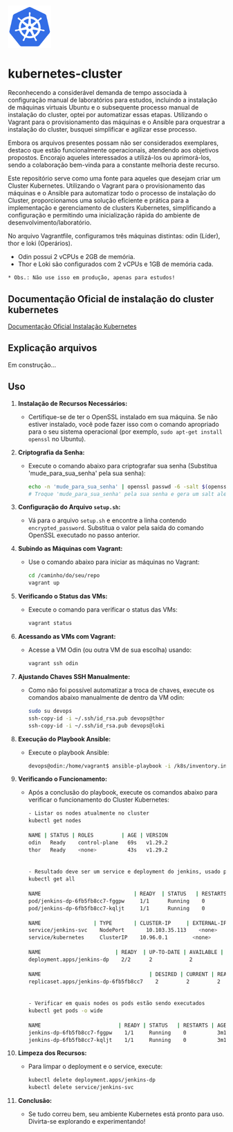 <img src="./k8s.png" alt="Alt Text" width="100">


# kubernetes-cluster

Reconhecendo a considerável demanda de tempo associada à configuração manual de laboratórios para estudos, incluindo a instalação de máquinas virtuais Ubuntu e o subsequente processo manual de instalação do cluster, optei por automatizar essas etapas. Utilizando o Vagrant para o provisionamento das máquinas e o Ansible para orquestrar a instalação do cluster, busquei simplificar e agilizar esse processo.

Embora os arquivos presentes possam não ser considerados exemplares, destaco que estão funcionalmente operacionais, atendendo aos objetivos propostos. Encorajo aqueles interessados a utilizá-los ou aprimorá-los, sendo a colaboração bem-vinda para a constante melhoria deste recurso.

Este repositório serve como uma fonte para aqueles que desejam criar um Cluster Kubernetes. Utilizando o Vagrant para o provisionamento das máquinas e o Ansible para automatizar todo o processo de instalação do Cluster, proporcionamos uma solução eficiente e prática para a implementação e gerenciamento de clusters Kubernetes, simplificando a configuração e permitindo uma inicialização rápida do ambiente de desenvolvimento/laboratório.

No arquivo Vagrantfile, configuramos três máquinas distintas: odin (Líder), thor e loki (Operários).

- Odin possui 2 vCPUs e 2GB de memória.
- Thor e Loki são configurados com 2 vCPUs e 1GB de memória cada.
  
```
* Obs.: Não use isso em produção, apenas para estudos! 
```


## Documentação Oficial de instalação do cluster kubernetes

[Documentação Oficial Instalação Kubernetes](https://kubernetes.io/docs/setup/production-environment/tools/kubeadm/install-kubeadm/)

## Explicação arquivos
Em construção...

## Uso


1. **Instalação de Recursos Necessários:**
   - Certifique-se de ter o OpenSSL instalado em sua máquina. Se não estiver instalado, você pode fazer isso com o comando apropriado para o seu sistema operacional (por exemplo, `sudo apt-get install openssl` no Ubuntu).

2. **Criptografia da Senha:**
   - Execute o comando abaixo para criptografar sua senha (Substitua 'mude_para_sua_senha' pela sua senha):
     ```bash
     echo -n 'mude_para_sua_senha' | openssl passwd -6 -salt $(openssl rand -base64 3) -stdin
     # Troque 'mude_para_sua_senha' pela sua senha e gera um salt aleatório usando openssl rand -base64 3
     ```

3. **Configuração do Arquivo `setup.sh`:**
   - Vá para o arquivo `setup.sh` e encontre a linha contendo `encrypted_password`. Substitua o valor pela saída do comando OpenSSL executado no passo anterior.

4. **Subindo as Máquinas com Vagrant:**
   - Use o comando abaixo para iniciar as máquinas no Vagrant:
     ```bash
     cd /caminho/do/seu/repo
     vagrant up
     ```

5. **Verificando o Status das VMs:**
   - Execute o comando para verificar o status das VMs:
     ```bash
     vagrant status
     ```

6. **Acessando as VMs com Vagrant:**
   - Acesse a VM Odin (ou outra VM de sua escolha) usando:
     ```bash
     vagrant ssh odin
     ```

7. **Ajustando Chaves SSH Manualmente:**
   - Como não foi possível automatizar a troca de chaves, execute os comandos abaixo manualmente de dentro da VM odin:
     ```bash
     sudo su devops
     ssh-copy-id -i ~/.ssh/id_rsa.pub devops@thor
     ssh-copy-id -i ~/.ssh/id_rsa.pub devops@loki
     ```

8. **Execução do Playbook Ansible:**
   - Execute o playbook Ansible:
     ```bash
     devops@odin:/home/vagrant$ ansible-playbook -i /k8s/inventory.ini /k8s/kubernetes_playbook.yaml
     ```

9. **Verificando o Funcionamento:**
   - Após a conclusão do playbook, execute os comandos abaixo para verificar o funcionamento do Cluster Kubernetes:

      ```bash
      - Listar os nodes atualmente no cluster
      kubectl get nodes

      NAME | STATUS | ROLES         | AGE | VERSION
      odin   Ready    control-plane   69s   v1.29.2
      thor   Ready    <none>          43s   v1.29.2


      - Resultado deve ser um service e deployment do jenkins, usado para testar nosso cluster
      kubectl get all

      NAME                              | READY  | STATUS   | RESTARTS  | AGE
      pod/jenkins-dp-6fb5fb8cc7-fggpw     1/1      Running    0           118s
      pod/jenkins-dp-6fb5fb8cc7-kqljt     1/1      Running    0           118s

      NAME                 | TYPE       | CLUSTER-IP     | EXTERNAL-IP | PORT(S)        | AGE
      service/jenkins-svc    NodePort	    10.103.35.113    <none>        8080:30005/TCP   117s
      service/kubernetes     ClusterIP    10.96.0.1        <none>        443/TCP          2m27s

      NAME                        | READY  | UP-TO-DATE | AVAILABLE | AGE
      deployment.apps/jenkins-dp    2/2      2            2           118s

      NAME                                   | DESIRED | CURRENT | READY | AGE
      replicaset.apps/jenkins-dp-6fb5fb8cc7    2         2         2       118s


      - Verificar em quais nodes os pods estão sendo executados
      kubectl get pods -o wide

      NAME                         | READY | STATUS   | RESTARTS | AGE   | IP	NODE      | NOMINATED NODE | READINESS | GATES
      jenkins-dp-6fb5fb8cc7-fggpw    1/1     Running    0          3m11s   10.244.192.2   thor             <none>      <none>
      jenkins-dp-6fb5fb8cc7-kqljt    1/1     Running    0          3m11s   10.244.192.1   thor             <none>      <none>
      ```


10. **Limpeza dos Recursos:**
    - Para limpar o deployment e o service, execute:
      ```bash
      kubectl delete deployment.apps/jenkins-dp
      kubectl delete service/jenkins-svc
      ```

11. **Conclusão:**
    - Se tudo correu bem, seu ambiente Kubernetes está pronto para uso. Divirta-se explorando e experimentando! 


